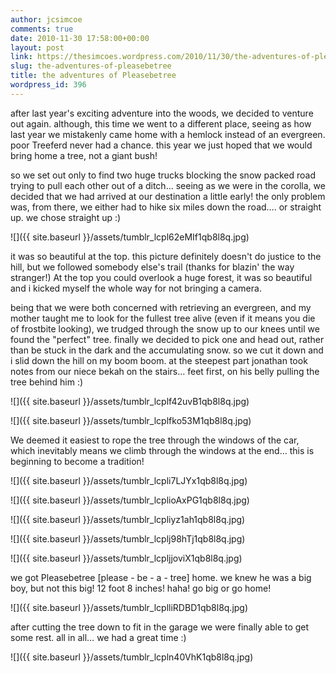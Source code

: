 ```yaml
---
author: jcsimcoe
comments: true
date: 2010-11-30 17:58:00+00:00
layout: post
link: https://thesimcoes.wordpress.com/2010/11/30/the-adventures-of-pleasebetree/
slug: the-adventures-of-pleasebetree
title: the adventures of Pleasebetree
wordpress_id: 396
---
```


after last year's exciting adventure into the woods, we decided to venture out again. although, this time we went to a different place, seeing as how last year we mistakenly came home with a hemlock instead of an evergreen. poor Treeferd never had a chance. this year we just hoped that we would bring home a tree, not a giant bush!




so we set out only to find two huge trucks blocking the snow packed road trying to pull each other out of a ditch… seeing as we were in the corolla, we decided that we had arrived at our destination a little early! the only problem was, from there, we either had to hike six miles down the road…. or straight up. we chose straight up :)




![]({{ site.baseurl }}/assets/tumblr_lcpl62eMIf1qb8l8q.jpg)




it was so beautiful at the top. this picture definitely doesn't do justice to the hill, but we followed somebody else's trail (thanks for blazin' the way stranger!) At the top you could overlook a huge forest, it was so beautiful and i kicked myself the whole way for not bringing a camera.




being that we were both concerned with retrieving an evergreen, and my mother taught me to look for the fullest tree alive (even if it means you die of frostbite looking), we trudged through the snow up to our knees until we found the "perfect" tree. finally we decided to pick one and head out, rather than be stuck in the dark and the accumulating snow. so we cut it down and i slid down the hill on my boom boom. at the steepest part jonathan took notes from our niece bekah on the stairs… feet first, on his belly pulling the tree behind him :)




![]({{ site.baseurl }}/assets/tumblr_lcplf42uvB1qb8l8q.jpg)




![]({{ site.baseurl }}/assets/tumblr_lcplfko53M1qb8l8q.jpg)




We deemed it easiest to rope the tree through the windows of the car, which inevitably means we climb through the windows at the end… this is beginning to become a tradition!




![]({{ site.baseurl }}/assets/tumblr_lcpli7LJYx1qb8l8q.jpg)




![]({{ site.baseurl }}/assets/tumblr_lcplioAxPG1qb8l8q.jpg)




![]({{ site.baseurl }}/assets/tumblr_lcpliyz1ah1qb8l8q.jpg)




![]({{ site.baseurl }}/assets/tumblr_lcplj98hTj1qb8l8q.jpg)




![]({{ site.baseurl }}/assets/tumblr_lcpljjoviX1qb8l8q.jpg)




we got Pleasebetree [please - be - a - tree] home. we knew he was a big boy, but not this big! 12 foot 8 inches! haha! go big or go home!




![]({{ site.baseurl }}/assets/tumblr_lcplliRDBD1qb8l8q.jpg)




after cutting the tree down to fit in the garage we were finally able to get some rest. all in all… we had a great time :)




![]({{ site.baseurl }}/assets/tumblr_lcpln40VhK1qb8l8q.jpg)
